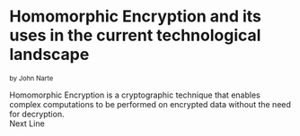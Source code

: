 # Homomorphic Encryption and its uses in the current technological landscape
<sub>by John Narte</sub>

Homomorphic Encryption is a cryptographic technique that enables complex computations to be performed on encrypted data without the need for decryption.
<br>
Next Line
